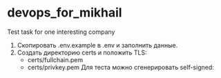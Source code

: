 # devops_for_mikhail
Test task for one interesting company

1. Скопировать .env.example в .env и заполнить данные.
2. Создать директорию certs и положить TLS: 
   - certs/fullchain.pem
   - certs/privkey.pem
   Для теста можно сгенерировать self-signed:
